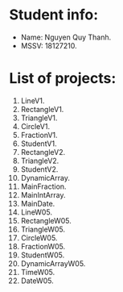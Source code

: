 # Student info:

* Name: Nguyen Quy Thanh.
* MSSV: 18127210.

# List of projects:

1. LineV1.
2. RectangleV1.
3. TriangleV1.
4. CircleV1.
5. FractionV1.
6. StudentV1.
7. RectangleV2.
8. TriangleV2.
9. StudentV2.
10. DynamicArray.
11.  MainFraction.
12. MainIntArray.
13. MainDate.
14. LineW05.
15. RectangleW05.
16. TriangleW05.
17. CircleW05.
18. FractionW05.
19. StudentW05.
20. DynamicArrayW05.
21. TimeW05.
22. DateW05.
